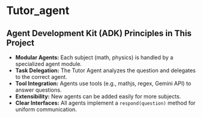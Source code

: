 # Tutor_agent

## Agent Development Kit (ADK) Principles in This Project

- **Modular Agents:** Each subject (math, physics) is handled by a specialized agent module.
- **Task Delegation:** The Tutor Agent analyzes the question and delegates to the correct agent.
- **Tool Integration:** Agents use tools (e.g., mathjs, regex, Gemini API) to answer questions.
- **Extensibility:** New agents can be added easily for more subjects.
- **Clear Interfaces:** All agents implement a `respond(question)` method for uniform communication.